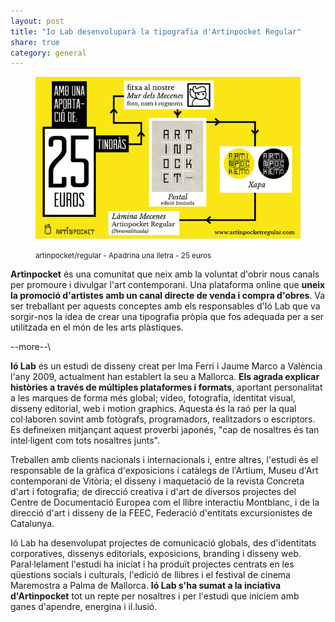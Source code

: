 ```yaml
---
layout: post
title: "Io Lab desenvoluparà la tipografia d'Artinpocket Regular"
share: true
category: general
---
```


<figure class="text-center">
	<img src="/public/img/03-verkami-apadrina-una-lletra-artinpocket-regular-25-euros.jpg" alt="artinpocket/regular - Apadrina una lletra - 5 euros" title="artinpocket/regular - Apadrina una lletra - 10 euros">
	<figcaption>
		<p><small>artinpocket/regular - Apadrina una lletra - 25 euros</small></p>
	</figcaption>
</figure>

**Artinpocket** és una comunitat que neix amb la voluntat d'obrir nous canals per promoure i divulgar l'art contemporani. Una plataforma online que **uneix la promoció d'artistes amb un canal directe de venda i compra d'obres**.  Va ser treballant per aquests conceptes amb els responsables d'Ió Lab que va sorgir-nos la idea de crear una tipografia pròpia que fos adequada per a ser utilitzada en el món de les arts plàstiques.

\--more--\

**Ió Lab** és un estudi de disseny creat per Ima Ferri i Jaume Marco a València l'any 2009, actualment han establert la seu a Mallorca.  **Els agrada explicar històries a través de múltiples plataformes i formats**, aportant personalitat a les marques de forma més global; vídeo, fotografia, identitat visual, disseny editorial, web i motion graphics. Aquesta és la raó per la qual col·laboren sovint amb fotògrafs, programadors, realitzadors o escriptors. Es defineixen mitjançant aquest proverbi japonés, "cap de nosaltres és tan intel·ligent com tots nosaltres junts".

Treballen amb clients nacionals i internacionals i, entre altres, l'estudi és el responsable de la gràfica d'exposicions i catàlegs de l'Artium, Museu d'Art contemporani de Vitòria; el disseny i maquetació de la revista Concreta d'art i fotografia; de direcció creativa i d'art de diversos projectes del Centre de Documentació Europea com el llibre interactiu Montblanc, i de la direcció d'art i disseny de la FEEC, Federació d'entitats excursionistes de Catalunya.

Ió Lab ha desenvolupat projectes de comunicació globals, des d'identitats corporatives, dissenys editorials, exposicions, branding i disseny web. Paral·lelament l'estudi ha iniciat i ha produït projectes centrats en les qüestions socials i culturals, l'edició de llibres i el festival de cinema Maremostra a Palma de Mallorca. **Ió Lab s'ha sumat a la inciativa d'Artinpocket** tot un repte per nosaltres i per l'estudi que iniciem amb ganes d'apendre, energina i il.lusió.